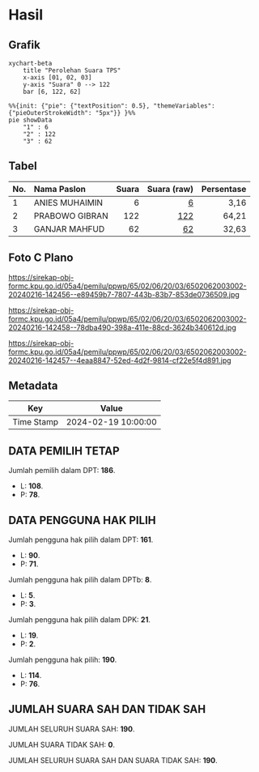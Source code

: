 # Hasil

## Grafik

```mermaid
xychart-beta
    title "Perolehan Suara TPS"
    x-axis [01, 02, 03]
    y-axis "Suara" 0 --> 122
    bar [6, 122, 62]
```

```mermaid
%%{init: {"pie": {"textPosition": 0.5}, "themeVariables": {"pieOuterStrokeWidth": "5px"}} }%%
pie showData
    "1" : 6
    "2" : 122
    "3" : 62
```

## Tabel

| No. | Nama Paslon    | Suara | Suara (raw) | Persentase |
|:--- |:-------------- | -----:| -----------:| ----------:|
| 1   | ANIES MUHAIMIN | 6     | [6][p-1]    | 3,16       |
| 2   | PRABOWO GIBRAN | 122   | [122][p-2]  | 64,21      |
| 3   | GANJAR MAHFUD  | 62    | [62][p-3]   | 32,63      |


[p-1]: https://github.com/gigit-pemilu/pemilu-2024-65-kalimantan-utara/blob/main/pilpres/hitung-suara/sub/65-kalimantan-utara/sub/02-malinau/sub/06-malinau-selatan/sub/2003-langap/sub/002-tps/sub/paslon-1.txt
[p-2]: https://github.com/gigit-pemilu/pemilu-2024-65-kalimantan-utara/blob/main/pilpres/hitung-suara/sub/65-kalimantan-utara/sub/02-malinau/sub/06-malinau-selatan/sub/2003-langap/sub/002-tps/sub/paslon-2.txt
[p-3]: https://github.com/gigit-pemilu/pemilu-2024-65-kalimantan-utara/blob/main/pilpres/hitung-suara/sub/65-kalimantan-utara/sub/02-malinau/sub/06-malinau-selatan/sub/2003-langap/sub/002-tps/sub/paslon-3.txt

## Foto C Plano

https://sirekap-obj-formc.kpu.go.id/05a4/pemilu/ppwp/65/02/06/20/03/6502062003002-20240216-142456--e89459b7-7807-443b-83b7-853de0736509.jpg

https://sirekap-obj-formc.kpu.go.id/05a4/pemilu/ppwp/65/02/06/20/03/6502062003002-20240216-142458--78dba490-398a-411e-88cd-3624b340612d.jpg

https://sirekap-obj-formc.kpu.go.id/05a4/pemilu/ppwp/65/02/06/20/03/6502062003002-20240216-142457--4eaa8847-52ed-4d2f-9814-cf22e5f4d891.jpg


## Metadata

| Key        | Value               |
| ---------- | ------------------- |
| Time Stamp | 2024-02-19 10:00:00 |


## DATA PEMILIH TETAP

Jumlah pemilih dalam DPT: **186**.
 * L: **108**.
 * P: **78**.

## DATA PENGGUNA HAK PILIH

Jumlah pengguna hak pilih dalam DPT: **161**.
 * L: **90**.
 * P: **71**.

Jumlah pengguna hak pilih dalam DPTb: **8**.
 * L: **5**.
 * P: **3**.

Jumlah pengguna hak pilih dalam DPK: **21**.
 * L: **19**.
 * P: **2**.

Jumlah pengguna hak pilih: **190**.
 * L: **114**.
 * P: **76**.

## JUMLAH SUARA SAH DAN TIDAK SAH

JUMLAH SELURUH SUARA SAH: **190**.

JUMLAH SUARA TIDAK SAH: **0**.

JUMLAH SELURUH SUARA SAH DAN SUARA TIDAK SAH: **190**.


